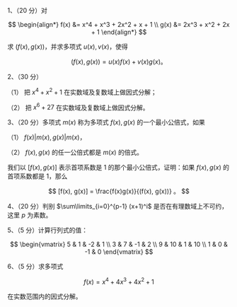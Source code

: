 1、（20 分）对

$$
\begin{align*}
f(x) &= x^4 + x^3 + 2x^2 + x + 1 \\
g(x) &= 2x^3 + x^2 + 2x + 1
\end{align*}
$$

求 $(f(x), g(x))$，并求多项式 $u(x), v(x)$，使得

$$
(f(x), g(x)) = u(x)f(x) + v(x)g(x) 。
$$

2、（30 分）

（1） 把 $x^4 + x^2 + 1$ 在实数域及复数域上做因式分解；

（2） 把 $x^6 + 27$ 在实数域及复数域上做因式分解。

3、（20 分）多项式 $m(x)$ 称为多项式 $f(x), g(x)$ 的一个最小公倍式，如果

（1） $f(x) | m(x), g(x) | m(x)$，

（2） $f(x), g(x)$ 的任一公倍式都是 $m(x)$ 的倍式。

我们以 $[f(x), g(x)]$ 表示首项系数是 $1$ 的那个最小公倍式，证明：如果 $f(x), g(x)$ 的首项系数都是 $1$，那么

$$
[f(x), g(x)] = \frac{f(x)g(x)}{(f(x), g(x))} 。
$$

4、（20 分）判别 $\sum\limits_{i=0}^{p-1} (x+1)^i$ 是否在有理数域上不可约，这里 $p$ 为素数。

5、（5 分）计算行列式的值：

$$
\begin{vmatrix}
5 & 1 & -2 & 1 \\
3 & 7 & -1 & 2 \\
9 & 10 & 1 & 10 \\
1 & 0 & -1 & 0
\end{vmatrix}
$$

6、（5 分）求多项式

$$
f(x) = x^4 + 4x^3 + 4x^2 + 1
$$

在实数范围内的因式分解。
